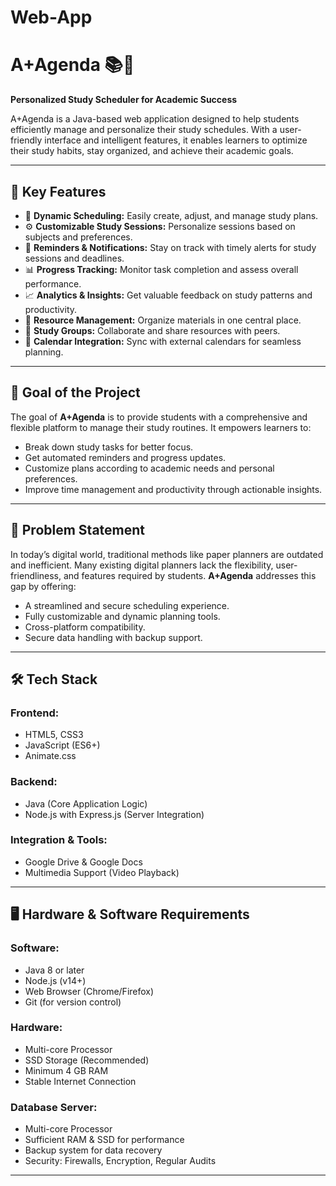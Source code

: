 # Web-App
# A+Agenda 📚📆  
**Personalized Study Scheduler for Academic Success**

A+Agenda is a Java-based web application designed to help students efficiently manage and personalize their study schedules. With a user-friendly interface and intelligent features, it enables learners to optimize their study habits, stay organized, and achieve their academic goals.

---

## 🌟 Key Features

- 📅 **Dynamic Scheduling:** Easily create, adjust, and manage study plans.
- ⚙️ **Customizable Study Sessions:** Personalize sessions based on subjects and preferences.
- 🔔 **Reminders & Notifications:** Stay on track with timely alerts for study sessions and deadlines.
- 📊 **Progress Tracking:** Monitor task completion and assess overall performance.
- 📈 **Analytics & Insights:** Get valuable feedback on study patterns and productivity.
- 📂 **Resource Management:** Organize materials in one central place.
- 👥 **Study Groups:** Collaborate and share resources with peers.
- 🔄 **Calendar Integration:** Sync with external calendars for seamless planning.

---

## 🎯 Goal of the Project

The goal of **A+Agenda** is to provide students with a comprehensive and flexible platform to manage their study routines. It empowers learners to:

- Break down study tasks for better focus.
- Get automated reminders and progress updates.
- Customize plans according to academic needs and personal preferences.
- Improve time management and productivity through actionable insights.

---

## 🧩 Problem Statement

In today’s digital world, traditional methods like paper planners are outdated and inefficient. Many existing digital planners lack the flexibility, user-friendliness, and features required by students. **A+Agenda** addresses this gap by offering:

- A streamlined and secure scheduling experience.
- Fully customizable and dynamic planning tools.
- Cross-platform compatibility.
- Secure data handling with backup support.

---

## 🛠️ Tech Stack

### Frontend:
- HTML5, CSS3
- JavaScript (ES6+)
- Animate.css

### Backend:
- Java (Core Application Logic)
- Node.js with Express.js (Server Integration)

### Integration & Tools:
- Google Drive & Google Docs
- Multimedia Support (Video Playback)

---

## 🖥️ Hardware & Software Requirements

### Software:
- Java 8 or later
- Node.js (v14+)
- Web Browser (Chrome/Firefox)
- Git (for version control)

### Hardware:
- Multi-core Processor
- SSD Storage (Recommended)
- Minimum 4 GB RAM
- Stable Internet Connection

### Database Server:
- Multi-core Processor
- Sufficient RAM & SSD for performance
- Backup system for data recovery
- Security: Firewalls, Encryption, Regular Audits

---

